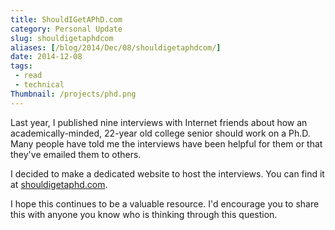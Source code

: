 ```yaml
---
title: ShouldIGetAPhD.com
category: Personal Update
slug: shouldigetaphdcom
aliases: [/blog/2014/Dec/08/shouldigetaphdcom/]
date: 2014-12-08
tags:
 - read
 - technical
Thumbnail: /projects/phd.png
---
```


Last year, I published nine interviews with Internet friends about how an academically-minded, 22-year old college senior should work on a Ph.D. Many people have told me the interviews have been helpful for them or that they've emailed them to others.

I decided to make a dedicated website to host the interviews. You can find it at [shouldigetaphd.com](http://shouldigetaphd.com/).

I hope this continues to be a valuable resource. I'd encourage you to share this with anyone you know who is thinking through this question.
